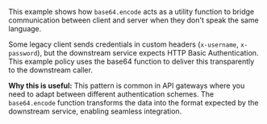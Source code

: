 This example shows how `base64.encode` acts as a utility function to bridge communication between client and server when they don't speak the same language.

Some legacy client sends credentials in custom headers (`x-username`, `x-password`), but the downstream service expects HTTP Basic Authentication. This example policy uses the base64 function to deliver this transparently to the downstream caller.

**Why this is useful:** This pattern is common in API gateways where you need to adapt between different authentication schemes. The `base64.encode` function transforms the data into the format expected by the downstream service, enabling seamless integration.

